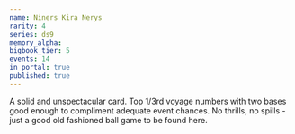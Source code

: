 ```yaml
---
name: Niners Kira Nerys
rarity: 4
series: ds9
memory_alpha:
bigbook_tier: 5
events: 14
in_portal: true
published: true
---
```


A solid and unspectacular card. Top 1/3rd voyage numbers with two bases good enough to compliment adequate event chances. No thrills, no spills - just a good old fashioned ball game to be found here.
